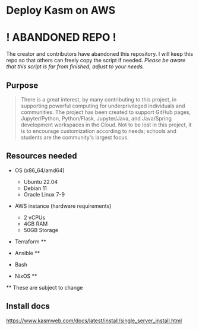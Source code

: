 # Deploy Kasm on AWS

# ! ABANDONED REPO !

The creator and contributors have abandoned this repository. I will keep this repo so that others can freely copy the script if needed. *Please be aware that this script is far from finished, adjust to your needs.*

## Purpose

> There is a great interest, by many contributing to this project, in supporting powerful computing for underprivileged individuals and communities.  The project has been created to support GitHub pages, Jupyter/Python, Python/Flask, Jupyter/Java, and Java/Spring development workspaces in the Cloud.    Not to be lost in this project, it is to encourage customization according to needs; schools and students are the community's largest focus.    

## Resources needed

- OS (x86_64/amd64)
  - Ubuntu 22.04
  - Debian 11
  - Oracle Linux 7-9

- AWS instance (hardware requirements)
  - 2 vCPUs
  - 4GB RAM
  - 50GB Storage
- Terraform \**
- Ansible \**
- Bash
- NixOS \**

\** These are subject to change

## Install docs

https://www.kasmweb.com/docs/latest/install/single_server_install.html
